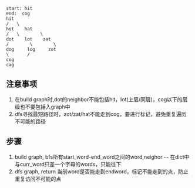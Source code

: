 ```
start: hit
end:  cog
hit
/   \
hot    hat
/   \        \
dot    lot    zat
/        \        \
dog     log     zot
\       /
cog
cag
```
## 注意事项
1. 在build graph时,dot的neighbor不能包括hit，lot(上层/同层)，cog以下的层级也不要包括入graph中
2. dfs寻找最短路径时，zot/zat/hat不能走到cog，要进行标记，避免重复遍历不可能的路径
## 步骤
1. build graph, bfs所有start_word-end_word之间的word,neighor -- 在dict中与curr_word只差一个字母的words，只能往下
2. dfs graph, return 当前word是否能走到endword，标记不能走到的点，防止重复访问不可能的点